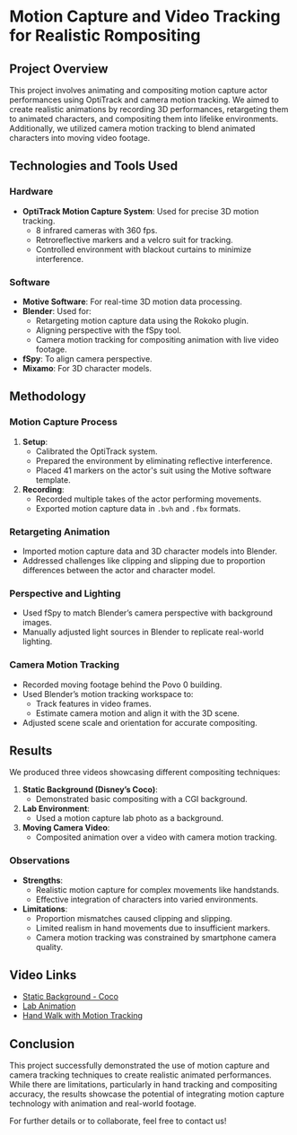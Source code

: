 # Motion Capture and Video Tracking for Realistic Rompositing

## Project Overview
This project involves animating and compositing motion capture actor performances using OptiTrack and camera motion tracking. We aimed to create realistic animations by recording 3D performances, retargeting them to animated characters, and compositing them into lifelike environments. Additionally, we utilized camera motion tracking to blend animated characters into moving video footage.

## Technologies and Tools Used

### Hardware
- **OptiTrack Motion Capture System**: Used for precise 3D motion tracking.
  - 8 infrared cameras with 360 fps.
  - Retroreflective markers and a velcro suit for tracking.
  - Controlled environment with blackout curtains to minimize interference.

### Software
- **Motive Software**: For real-time 3D motion data processing.
- **Blender**: Used for:
  - Retargeting motion capture data using the Rokoko plugin.
  - Aligning perspective with the fSpy tool.
  - Camera motion tracking for compositing animation with live video footage.
- **fSpy**: To align camera perspective.
- **Mixamo**: For 3D character models.

## Methodology

### Motion Capture Process
1. **Setup**:
   - Calibrated the OptiTrack system.
   - Prepared the environment by eliminating reflective interference.
   - Placed 41 markers on the actor's suit using the Motive software template.
2. **Recording**:
   - Recorded multiple takes of the actor performing movements.
   - Exported motion capture data in `.bvh` and `.fbx` formats.

### Retargeting Animation
- Imported motion capture data and 3D character models into Blender.
- Addressed challenges like clipping and slipping due to proportion differences between the actor and character model.

### Perspective and Lighting
- Used fSpy to match Blender’s camera perspective with background images.
- Manually adjusted light sources in Blender to replicate real-world lighting.

### Camera Motion Tracking
- Recorded moving footage behind the Povo 0 building.
- Used Blender’s motion tracking workspace to:
  - Track features in video frames.
  - Estimate camera motion and align it with the 3D scene.
- Adjusted scene scale and orientation for accurate compositing.

## Results
We produced three videos showcasing different compositing techniques:
1. **Static Background (Disney’s Coco)**:
   - Demonstrated basic compositing with a CGI background.
2. **Lab Environment**:
   - Used a motion capture lab photo as a background.
3. **Moving Camera Video**:
   - Composited animation over a video with camera motion tracking.

### Observations
- **Strengths**:
  - Realistic motion capture for complex movements like handstands.
  - Effective integration of characters into varied environments.
- **Limitations**:
  - Proportion mismatches caused clipping and slipping.
  - Limited realism in hand movements due to insufficient markers.
  - Camera motion tracking was constrained by smartphone camera quality.

## Video Links
- [Static Background - Coco](https://drive.google.com/file/d/1btYXPbbhxbJtxPz7g0feauZbb5qrAGPC/view?usp=sharing)
- [Lab Animation](https://drive.google.com/file/d/1-oNB3QCr6DFAIDlH0BlLm4EbZfjI1Keo/view?usp=sharing)
- [Hand Walk with Motion Tracking](https://drive.google.com/file/d/1HnCMqkthk1iXobBckHt2YeRYF5w09oI8/view?usp=sharing)

## Conclusion
This project successfully demonstrated the use of motion capture and camera tracking techniques to create realistic animated performances. While there are limitations, particularly in hand tracking and compositing accuracy, the results showcase the potential of integrating motion capture technology with animation and real-world footage.

For further details or to collaborate, feel free to contact us!

